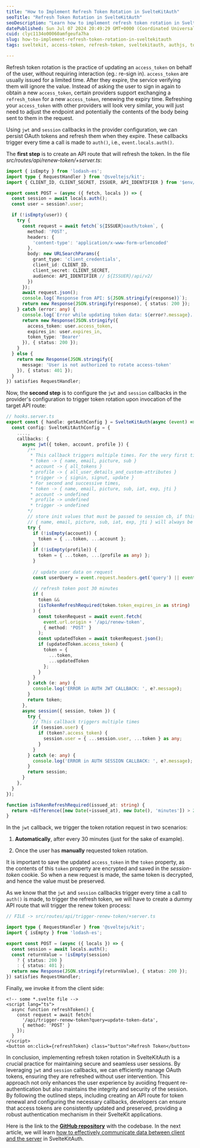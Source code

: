 ```yaml
---
title: "How to Implement Refresh Token Rotation in SvelteKitAuth"
seoTitle: "Refresh Token Rotation in SvelteKitAuth"
seoDescription: "Learn how to implement refresh token rotation in SvelteKitAuth for secure and seamless user sessions"
datePublished: Sun Jul 07 2024 20:49:29 GMT+0000 (Coordinated Universal Time)
cuid: clyc1134o00060amfgeufa7ha
slug: how-to-implement-refresh-token-rotation-in-sveltekitauth
tags: sveltekit, access-token, refresh-token, sveltekitauth, authjs, token-rotation

---
```


Refresh token rotation is the practice of updating an `access_token` on behalf of the user, without requiring interaction (eg.: re-sign in). `access_token` are usually issued for a limited time. After they expire, the service verifying them will ignore the value. Instead of asking the user to sign in again to obtain a new `access_token`, certain providers support exchanging a `refresh_token` for a new `access_token`, renewing the expiry time. Refreshing your `access_token` with other providers will look very similar, you will just need to adjust the endpoint and potentially the contents of the body being sent to them in the request.

Using `jwt` and `session` callbacks in the provider configuration, we can persist OAuth tokens and refresh them when they expire. These callbacks trigger every time a call is made to `auth()`, i.e., `event.locals.auth()`.

The **first step** is to create an API route that will refresh the token. In the file *src/routes/api/renew-token/+server.ts*:

```typescript
import { isEmpty } from 'lodash-es';
import type { RequestHandler } from '@sveltejs/kit';
import { CLIENT_ID, CLIENT_SECRET, ISSUER, API_IDENTIFIER } from '$env/static/private';

export const POST = (async ({ fetch, locals }) => {
  const session = await locals.auth();
  const user = session?.user;

  if (!isEmpty(user)) {
    try {
      const request = await fetch(`${ISSUER}oauth/token`, {
        method: 'POST',
        headers: {
          'content-type': 'application/x-www-form-urlencoded'
        },
        body: new URLSearchParams({
          grant_type: 'client_credentials',
          client_id: CLIENT_ID,
          client_secret: CLIENT_SECRET,
          audience: API_IDENTIFIER // ${ISSUER}/api/v2/
        })
      });
      await request.json();
      console.log(`Response from API: ${JSON.stringify(response)}`);
      return new Response(JSON.stringify(response), { status: 200 });
    } catch (error: any) {
      console.log(`Error while updating token data: ${error?.message}. Reusing existing tokens!`);
      return new Response(JSON.stringify({
        access_token: user.access_token,
        expires_in: user.expires_in,
        token_type: 'Bearer'
      }), { status: 200 });
    }
  } else {
    return new Response(JSON.stringify({
      message: 'User is not authorized to rotate access-token'
    }), { status: 401 });
  }
}) satisfies RequestHandler;
```

Now, the **second step** is to configure the `jwt` and `session` callbacks in the provider's configuration to trigger token rotation upon invocation of the target API route:

```typescript
// hooks.server.ts
export const { handle: getAuthConfig } = SvelteKitAuth(async (event) => {
  const config: SvelteKitAuthConfig = {
    ....,
    callbacks: {
      async jwt({ token, account, profile }) {
        /**
         * This callback triggers multiple times. For the very first time,
         * token -> { name, email, picture, sub }
         * account -> { all_tokens }
         * profile -> { all_user_details_and_custom-attributes }
         * trigger -> { signin, signut, update }
         * For second and successive times,
         * token -> { name, email, picture, sub, iat, exp, jti }
         * account -> undefined
         * profile -> undefined
         * trigger -> undefined
        */
        // store init values that must be passed to session cb, if this line is skipped then
        // { name, email, picture, sub, iat, exp, jti } will always be undefined in session cb
        try {
          if (!isEmpty(account)) {
            token = { ...token, ...account };
          }
          if (!isEmpty(profile)) {
            token = { ...token, ...(profile as any) };
          }
					
          // update user data on request
          const userQuery = event.request.headers.get('query') || event.url.searchParams.get('query');
					
          // refresh token post 30 minutes
          if (
            token &&
            (isTokenRefreshRequired(token.token_expires_in as string) || userQuery === 'update-token-data')
          ) {
            const tokenRequest = await event.fetch(
              event.url.origin + '/api/renew-token',
              { method: 'POST' }
            );
            const updatedToken = await tokenRequest.json();
            if (updatedToken.access_token) {
              token = {
                ...token,
                ...updatedToken
              };
            }
          }
        } catch (e: any) {
          console.log('ERROR in AUTH JWT CALLBACK: ', e?.message);
        }
        return token;
      },
      async session({ session, token }) {
        try {
          // This callback triggers multiple times
          if (session.user) {
            if (token?.access_token) {
              session.user = { ...session.user, ...token } as any;
            }
          }
        } catch (e: any) {
          console.log('ERROR in AUTH SESSION CALLBACK: ', e?.message);
        }
        return session;
      }
    },
  }
});

function isTokenRefreshRequired(issued_at: string) {
  return +difference([new Date(+issued_at), new Date(), 'minutes']) > 29;
}
```

In the `jwt` callback, we trigger the token rotation request in two scenarios:

1. **Automatically**, after every 30 minutes (just for the sake of example).
    
2. Once the user has **manually** requested token rotation.
    

It is important to save the updated `access_token` in the `token` property, as the contents of this `token` property are encrypted and saved in the *session-token* cookie. So when a new request is made, the same token is decrypted, and hence the value must be preserved.

As we know that the `jwt` and `session` callbacks trigger every time a call to `auth()` is made, to trigger the refresh token, we will have to create a dummy API route that will trigger the renew token process:

```typescript
// FILE -> src/routes/api/trigger-renew-token/+server.ts

import type { RequestHandler } from '@sveltejs/kit';
import { isEmpty } from 'lodash-es';

export const POST = (async ({ locals }) => {
  const session = await locals.auth();
  const returnValue = !isEmpty(session)
    ? { status: 200 }
    : { status: 401 };
  return new Response(JSON.stringify(returnValue), { status: 200 });
}) satisfies RequestHandler;
```

Finally, we invoke it from the client side:

```svelte
<!-- some *.svelte file -->
<script lang="ts">
  async function refreshToken() {
    const request = await fetch(
      '/api/trigger-renew-token?query=update-token-data',
      { method: 'POST' }
    });
  }
</script>
<button on:click={refreshToken} class="button">Refresh Token</button>
```

In conclusion, implementing refresh token rotation in SvelteKitAuth is a crucial practice for maintaining secure and seamless user sessions. By leveraging `jwt` and `session` callbacks, we can efficiently manage OAuth tokens, ensuring they are refreshed without user intervention. This approach not only enhances the user experience by avoiding frequent re-authentication but also maintains the integrity and security of the session. By following the outlined steps, including creating an API route for token renewal and configuring the necessary callbacks, developers can ensure that access tokens are consistently updated and preserved, providing a robust authentication mechanism in their SvelteKit applications.

Here is the link to the [**GitHub repository**](https://github.com/aakash14goplani/SvelteKitAuth) with the codebase. In the next article, we will learn [how to effectively communicate data between client and the server](https://blog.aakashgoplani.in/how-to-exchange-data-between-client-and-server-using-sveltekitauth) in SvelteKitAuth.